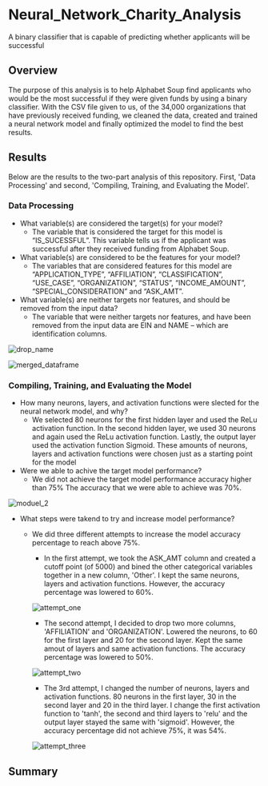 # Neural_Network_Charity_Analysis
A binary classifier that is capable of predicting whether applicants will be successful
## Overview
The purpose of this analysis is to help Alphabet Soup find applicants who would be the most successful if they were given funds by using a binary classifier.  With the CSV file given to us, of the 34,000 organizations that have previously received funding, we cleaned the data, created and trained a neural network model and finally optimized the model to find the best results.

## Results
Below are the results to the two-part analysis of this repository. First, 'Data Processing' and second, 'Compiling, Training, and Evaluating the Model'.

### Data Processing
- What variable(s) are considered the target(s) for your model?
  - The variable that is considered the target for this model is “IS_SUCESSFUL”. This variable tells us if the applicant was successful after they received funding from Alphabet Soup. 
- What variable(s) are considered to be the features for your model?
  - The variables that are considered features for this model are “APPLICATION_TYPE”, “AFFILIATION”, “CLASSIFICATION”, “USE_CASE”, “ORGANIZATION”, “STATUS”, “INCOME_AMOUNT”, “SPECIAL_CONSIDERATION” and “ASK_AMT”.
- What variable(s) are neither targets nor features, and should be removed from the input data?
  - The variable that were neither targets nor features, and have been removed from the input data are EIN and NAME – which are identification columns.

![drop_name](https://user-images.githubusercontent.com/107289345/198415322-09051dba-60fd-447e-86ba-f3a31aaa46ad.png)

![merged_dataframe](https://user-images.githubusercontent.com/107289345/198415361-8c07320b-fdb4-4a02-a7a7-b34c44434ee4.png)

### Compiling, Training, and Evaluating the Model

- How many neurons, layers, and activation functions were slected for the neural network model, and why?
  - We selected 80 neurons for the first hidden layer and used the ReLu activation function. In the second hidden layer, we used 30 neurons and again used the ReLu activation function. Lastly, the output layer used the activation function Sigmoid. These amounts of neurons, layers and activation functions were chosen just as a starting point for the model
- Were we able to achive the target model performance?
  - We did not achieve the target model performance accuracy higher than 75% The accuracy that we were able to achieve was 70%. 

![moduel_2](https://user-images.githubusercontent.com/107289345/198415766-f4b6ac96-431e-4d20-82b2-b1fbcc5f9c02.png)

- What steps were takend to try and increase model performance?
  - We did three different attempts to increase the model accuracy percentage to reach above 75%. 
    - In the first attempt, we took the ASK_AMT column and created a cutoff point (of 5000) and bined the other categorical variables together in a new column, 'Other'. I kept the same neurons, layers and activation functions. However, the accuracy percentage was lowered to 60%.
    
    ![attempt_one](https://user-images.githubusercontent.com/107289345/198416028-127b8737-f3c5-47ed-a99c-23192207ea8a.png)

    - The second attempt, I decided to drop two more columns, 'AFFILIATION' and 'ORGANIZATION'. Lowered the neurons, to 60 for the first layer and 20 for the second layer. Kept the same amout of layers and same activation functions. The accuracy percentage was lowered to 50%. 
    
    ![attempt_two](https://user-images.githubusercontent.com/107289345/198416000-1d83e24c-bc48-4e3a-8896-ef73c2f8521f.png)

    - The 3rd attempt, I changed the number of neurons, layers and activation functions. 80 neurons in the first layer, 30 in the second layer and 20 in the third layer. I change the first activation function to 'tanh', the second and third layers to 'relu' and the output layer stayed the same with 'sigmoid'. However, the accuracy percentage did not achieve 75%, it was 54%. 
    
    ![attempt_three](https://user-images.githubusercontent.com/107289345/198415851-4b044c23-c389-4644-89fb-1695dca97cd1.png)

## Summary
